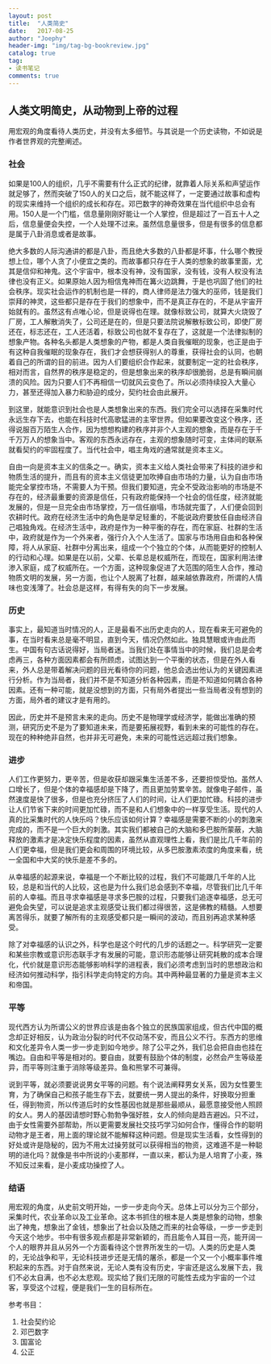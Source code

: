 ```yaml
---
layout: post
title:  "人类简史"
date:   2017-08-25
author: "Joephy"
header-img: "img/tag-bg-bookreview.jpg"
catalog: true
tag:
- 读书笔记 
comments: true
---
```

人类文明简史，从动物到上帝的过程
-----------

用宏观的角度看待人类历史，并没有太多细节。与其说是一个历史读物，不如说是作者世界观的完整阐述。

### 社会
如果是100人的组织，几乎不需要有什么正式的纪律，就靠着人际关系和声望运作就足够了，然而突破了150人的关口之后，就不能这样了，一定要通过故事和虚构的现实来维持一个组织的成长和存在。邓巴数字的神奇效果在当代组织中总会有用。150人是一个门槛，信息量刚刚好能让一个人掌控，但是超过了一百五十人之后，信息量便会失控，一个人处理不过来。虽然信息量很多，但是有很多的信息都是属于八卦消息或者是故事。


绝大多数的人际沟通讲的都是八卦，而且绝大多数的八卦都是坏事，什么哪个教授想上位，哪个人贪了小便宜之类的。而故事都只存在于人类的想象的故事里面，尤其是信仰和神鬼。这个宇宙中，根本没有神，没有国家，没有钱，没有人权没有法律也没有正义。如果原始人因为相信鬼神而在篝火边跳舞，于是也巩固了他们的社会秩序。现实社会运作的机制也是一样的，商人律师是法力强大的巫师，钱是我们崇拜的神灵，这些都只是存在于我们的想象中，而不是真正存在的，不是从宇宙开始就有的。虽然这有点唯心论，但是说得也在理。就像标致公司，就算大火烧毁了厂房，工人解散消失了，公司还是在的，但是只要法院说解散标致公司，即使厂房还在，标志还在，工人还活着，标致公司也就不复存在了，这就是一个法律拟制的想象产物。各种名头都是人类想象的产物，都是人类自我催眠的现象，也正是由于有这种自我催眠的现象存在，我们才会想获得别人的尊重，获得社会的认同，也朝着自己的所谓的目的前进。因为人们要组织合作起来，就要制定一定的社会秩序，相对而言，自然界的秩序是稳定的，但是想象出来的秩序却很脆弱，总是有瞬间崩溃的风险。因为只要人们不再相信一切就风云变色了。所以必须持续投入大量心力，甚至还得加入暴力和胁迫的成分，契约社会由此展开。


到这里，就能意识到社会也是人类想象出来的东西。我们完全可以选择在采集时代永远生存下去，也能在科技时代高歌猛进的主宰世界。但如果要改变这个秩序，还得说服百万陌生人合作，因为想想构建的秩序并非个人主观的想象，而是存在于千千万万人的想象当中。客观的东西永远存在，主观的想象随时可变，主体间的联系就看契约的牢固程度了。当代社会中，唱主角戏的通常就是资本主义。


自由一向是资本主义的信条之一。确实，资本主义给人类社会带来了科技的进步和物质生活的提升，而且有的资本主义信徒更加吹捧自由市场的力量，认为自由市场能完全掌控市场，不需要人为干预。但我们要知道，完全不受政治影响的市场是不存在的，经济最重要的资源是信任，只有政府能保持一个社会的信任度，经济就能发展的，但是一旦完全由市场掌控，万一信任崩塌，市场就完蛋了，人们便会回到农耕时代。政府在经济生活中的角色是举足轻重的，不能说政府要放任自由经济自己唱独角戏。在经济生活中，政府是作为一种平衡的存在，而在家庭、社群的生活中，政府就是作为一个外来者，强行介入个人生活了。国家与市场用自由和各种保障，将人从家庭、社群中分离出来，组成一个个独立的个体，从而能更好的控制人的行动和心理。如果是在以前，父辈、长辈总是权威所在，而现在，国家利用法律渗入家庭，成了权威所在。一个方面，这种现象促进了大范围的陌生人合作，推动物质文明的发展，另一方面，也让个人脱离了社群，越来越依靠政府，所谓的人情味也变浅薄了。社会总是这样，有得有失的向下一步发展。

### 历史
事实上，最知道当时情况的人，正是最看不出历史走向的人，现在看来无可避免的事，在当时看来总是毫不明显，直到今天，情况仍然如此。独具慧眼或许由此而生。中国有句古话说得好，当局者迷。当我们处在事情当中的时候，我们总是会考虑再三，各种方面因素都会有所顾虑，试图达到一个平衡的状态，但是在外人看来，外人总是带着解决问题的目光看待你的问题，他总会选出他认为的关键因素进行分析。作为当局者，我们并不是不知道分析各种因素，而是不知道如何耦合各种因素。还有一种可能，就是没想到的方面，只有局外者提出一些当局者没有想到的方面，局外者的建议才是有用的。


因此，历史并不是预言未来的走向。历史不是物理学或经济学，能做出准确的预测，研究历史不是为了要知道未来，而是要拓展视野，看到未来的可能性的存在。现在的种种绝非自然，也并非无可避免，未来的可能性远远超过我们想象。


### 进步
人们工作更努力，更辛苦，但是收获却跟采集生活差不多，还要担惊受怕。虽然人口增长了，但是个体的幸福感却是下降了，而且更加劳累辛苦。就像电子邮件，虽然速度是快了很多，但是也充分挤压了人们的时间，让人们更加忙碌。科技的进步让人们节省下来的时间更加忙碌，而不是和人们想象中的一样享受生活。现代的人真的比采集时代的人快乐吗？快乐应该如何计算？幸福感是需要不断的小的刺激来完成的，而不是一个巨大的刺激。其实我们都被自己的大脑和多巴胺所蒙蔽，大脑释放的激素才是决定快乐程度的因素，虽然从直观理性上看，我们是比几千年前的人们更幸福，但是我们更会和周围的环境比较，从多巴胺激素浓度的角度来看，统一全国和中大奖的快乐是差不多的。


从幸福感的起源来说，幸福是一个不断比较的过程，我们不可能跟几千年的人比较，总是和当代的人比较，这也是为什么我们总会感到不幸福，尽管我们比几千年前的人幸福。而且寻求幸福感是寻求多巴胺的过程，只要我们追逐幸福感，总无可避免会失望，可以说是追求主观感受让我们都过得很苦，这是佛教的精髓。人想要离苦得乐，就要了解所有的主观感受都只是一瞬间的波动，而且别再追求某种感受。


除了对幸福感的认识之外，科学也是这个时代的几步的话题之一。科学研究一定要和某些宗教或意识形态联手才有发展的可能，意识形态能够让研究耗散的成本合理化，代价就是意识形态能够影响科学的进程表，我们必须考虑到当时的思想政治和经济如何推动科学，指引科学走向特定的方向。其中两种最显著的力量是资本主义和帝国。


### 平等
现代西方认为所谓公义的世界应该是由各个独立的民族国家组成，但古代中国的概念却正好相反，认为政治分裂的时代不仅动荡不安，而且公义不行。东西方的思维和文化差异令人类一步一步走到如今地步。除了公平之外，我们总会把自由也挂在嘴边。自由和平等是相对的。要自由，就要有鼓励个体的制度，必然会产生等级差异，而平等则注重于消除等级差异。鱼和熊掌不可兼得。


说到平等，就必须要说说男女平等的问题。有个说法阐释男女关系，因为女性要生育，为了确保自己和孩子能生存下去，就要统一男人提出的条件，好换取分担重任，得到物资，所以传道后时的女性基因也就是那些最顺从，最愿意接受他人照顾的女人。男人的基因请想时野心勃勃争强好胜，女人的倾向是趋吉避凶。只不过，由于女性需要外部帮助，所以更需要发展社交技巧学习如何合作，懂得合作的聪明动物才是王者，用上面的理论就不能解释这种问题。但是现实生活看，女性得到的好处或许是隐秘的，因为不用太过操劳就可以获得相当的物资，这难道不是一种聪明的进化吗？就像是书中所说的小麦那样，一直以来，都认为是人培育了小麦，殊不知反过来看，是小麦成功操控了人。


### 结语
用宏观的角度，从史前文明开始，一步一步走向今天。总体上可以分为三个部分，采集时代，农业革命以及工业革命。这本书抓住的根本是人类是想象的动物，想象出了神鬼，想象出了金钱，想象出了社会以及随之而来的社会等级，一步一步走到今天这个地步。书中有很多观点都是非常新颖的，而且能令人耳目一亮，能开阔一个人的眼界并且从另外一个方面看待这个世界所发生的一切。人类的历史是人类的，无论战争和平，无论科技进步还是无情的屠杀，都是一个又一个小概率事件堆积起来的东西。对于自然来说，无论人类有没有历史，宇宙还是这么发展下去，我们不必太自满，也不必太悲观。现实给了我们无限的可能性去成为宇宙的一个过客，享受这个过程，便是我们一生的目标所在。


参考书目：
1. 社会契约论
2. 邓巴数字
3. 国富论
4. 公正


